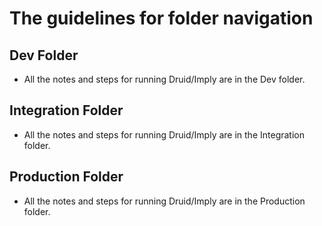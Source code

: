 # The guidelines for folder navigation

## Dev Folder 
* All the notes and steps for running Druid/Imply are in the Dev folder.

## Integration Folder 
* All the notes and steps for running Druid/Imply are in the Integration folder.

## Production Folder 
* All the notes and steps for running Druid/Imply are in the Production folder.
